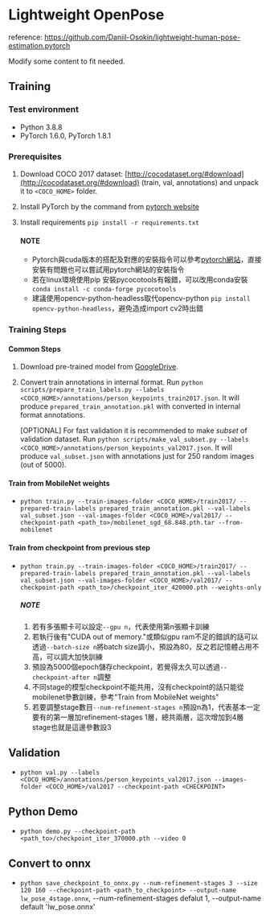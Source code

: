 # Lightweight OpenPose

reference: https://github.com/Daniil-Osokin/lightweight-human-pose-estimation.pytorch  
  
Modify some content to fit needed.

## Training

### Test environment
* Python 3.8.8
* PyTorch 1.6.0, PyTorch 1.8.1

### Prerequisites

1. Download COCO 2017 dataset: [http://cocodataset.org/#download](http://cocodataset.org/#download) (train, val, annotations) and unpack it to `<COCO_HOME>` folder.
2. Install PyTorch by the command from [pytorch website](https://pytorch.org/get-started/previous-versions/)
3. Install requirements `pip install -r requirements.txt`

   #### NOTE
   * Pytorch與cuda版本的搭配及對應的安裝指令可以參考[pytorch網站](https://pytorch.org/get-started/previous-versions/)，直接安裝有問題也可以嘗試用pytorch網站的安裝指令
   * 若在linux環境使用pip 安裝pycocotools有報錯，可以改用conda安裝 `conda install -c conda-forge pycocotools`
   * 建議使用opencv-python-headless取代opencv-python `pip install opencv-python-headless`，避免造成import cv2時出錯

### Training Steps

#### Common Steps
1. Download pre-trained model from [GoogleDrive](https://drive.google.com/drive/folders/1SKKtiK1EeoID0j5H_6xZ-NjC2aEMP4Cr?usp=sharing).

2. Convert train annotations in internal format. Run `python scripts/prepare_train_labels.py --labels <COCO_HOME>/annotations/person_keypoints_train2017.json`. It will produce `prepared_train_annotation.pkl` with converted in internal format annotations.

   [OPTIONAL] For fast validation it is recommended to make *subset* of validation dataset. Run `python scripts/make_val_subset.py --labels <COCO_HOME>/annotations/person_keypoints_val2017.json`. It will produce `val_subset.json` with annotations just for 250 random images (out of 5000).

#### Train from MobileNet weights
* `python train.py --train-images-folder <COCO_HOME>/train2017/ --prepared-train-labels prepared_train_annotation.pkl --val-labels val_subset.json --val-images-folder <COCO_HOME>/val2017/ --checkpoint-path <path_to>/mobilenet_sgd_68.848.pth.tar --from-mobilenet`

#### Train from checkpoint from previous step
* `python train.py --train-images-folder <COCO_HOME>/train2017/ --prepared-train-labels prepared_train_annotation.pkl --val-labels val_subset.json --val-images-folder <COCO_HOME>/val2017/ --checkpoint-path <path_to>/checkpoint_iter_420000.pth --weights-only`

   ##### NOTE
   1. 若有多張顯卡可以設定`--gpu n`，代表使用第n張顯卡訓練
   2. 若執行後有"CUDA out of memory."或類似gpu ram不足的錯誤的話可以透過`--batch-size n`將batch size調小，預設為80，反之若記憶體占用不高，可以調大加快訓練
   3. 預設為5000個epoch儲存checkpoint，若覺得太久可以透過`--checkpoint-after n`調整
   4. 不同stage的模型checkpoint不能共用，沒有checkpoint的話只能從mobilenet參數訓練，參考"Train from MobileNet weights"
   5. 若要調整stage數目`--num-refinement-stages n`預設n為1，代表基本一定要有的第一層加refinement-stages 1層，總共兩層，這次增加到4層stage也就是這邊參數設3

## Validation

* `python val.py --labels <COCO_HOME>/annotations/person_keypoints_val2017.json --images-folder <COCO_HOME>/val2017 --checkpoint-path <CHECKPOINT>`

## Python Demo

* `python demo.py --checkpoint-path <path_to>/checkpoint_iter_370000.pth --video 0`

## Convert to onnx

* `python save_checkpoint_to_onnx.py --num-refinement-stages 3 --size 120 160 --checkpoint-path <path_to_checkpoint> --output-name lw_pose_4stage.onnx`, --num-refinement-stages defalut 1, --output-name default 'lw_pose.onnx'
